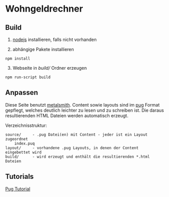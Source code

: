 # Wohngeldrechner

## Build
1. [nodejs](https://nodejs.org/en/download/) installieren, falls nicht vorhanden

2. abhängige Pakete installieren
```
npm install
```

3. Webseite in *build/* Ordner erzeugen
```
npm run-script build
```

## Anpassen
Diese Seite benutzt [metalsmith](https://github.com/segmentio/metalsmith). Content sowie layouts sind im  [pug](https://pugjs.org) Format gepflegt, welches deutlich leichter zu lesen und zu schreiben ist. Die daraus resultierenden HTML Dateien werden automatisch erzeugt.

Verzeichnisstruktur:
```
source/     - .pug Datei(en) mit Content - jeder ist ein Layout zugeordnet
    index.puq
layout/     - vorhandene .pug Layouts, in denen der Content eingebettet wird
build/      - wird erzeugt und enthält die resultierenden *.html Dateien
```

## Tutorials
[Pug Tutorial](https://codeburst.io/getting-started-with-pug-template-engine-e49cfa291e33?gi=96cf541ceda3)
